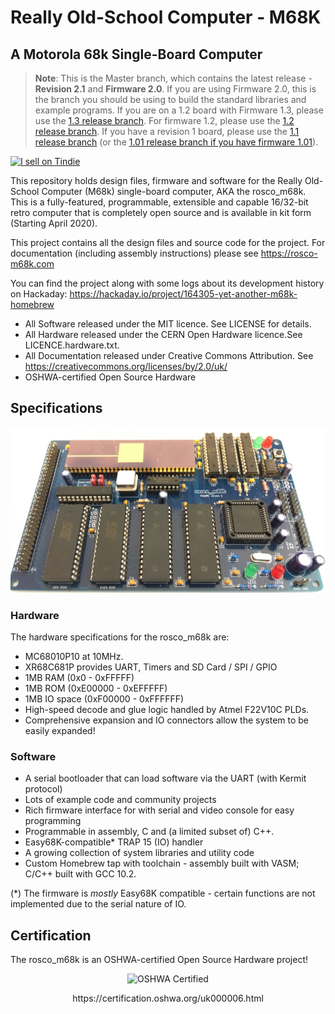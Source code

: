 # Really Old-School Computer - M68K
## A Motorola 68k Single-Board Computer

> **Note**: This is the Master branch, which contains the latest release - **Revision 2.1** and **Firmware 2.0**. If you are using Firmware 2.0, this is the branch you should be using to build the standard libraries and example programs. If you are on a 1.2 board with Firmware 1.3, please use the [1.3 release branch](https://github.com/rosco-m68k/rosco_m68k/tree/release/version-1.3). For firmware 1.2, please use the [1.2 release branch](https://github.com/rosco-m68k/rosco_m68k/tree/release/revision-1.2). If you have a revision 1 board, please use the [1.1 release branch](https://github.com/rosco-m68k/rosco_m68k/tree/release/revision-1.1) (or the [1.01 release branch if you have firmware 1.01](https://github.com/rosco-m68k/rosco_m68k/tree/release/revision-1.01)).

<a href="https://www.tindie.com/stores/rosco/?ref=offsite_badges&utm_source=sellers_roscopeco&utm_medium=badges&utm_campaign=badge_large"><img src="https://d2ss6ovg47m0r5.cloudfront.net/badges/tindie-larges.png" alt="I sell on Tindie" width="200" height="104"></a>

This repository holds design files, firmware and software for the Really Old-School Computer 
(M68k) single-board computer, AKA the rosco_m68k. This is a fully-featured, programmable,
extensible and capable 16/32-bit retro computer that is completely open source and is
available in kit form (Starting April 2020).

This project contains all the design files and source code for the project. For 
documentation (including assembly instructions) please see https://rosco-m68k.com

You can find the project along with some logs about its development history
on Hackaday: https://hackaday.io/project/164305-yet-another-m68k-homebrew

* All Software released under the MIT licence. See LICENSE for details.
* All Hardware released under the CERN Open Hardware licence.See LICENCE.hardware.txt.
* All Documentation released under Creative Commons Attribution. See https://creativecommons.org/licenses/by/2.0/uk/
* OSHWA-certified Open Source Hardware

## Specifications

![Current main board](images/mainboard-2.1.jpg)

### Hardware

The hardware specifications for the rosco_m68k are:

* MC68010P10 at 10MHz.
* XR68C681P provides UART, Timers and SD Card / SPI / GPIO
* 1MB RAM (0x0 - 0xFFFFF)
* 1MB ROM (0xE00000 - 0xEFFFFF)
* 1MB IO space (0xF00000 - 0xFFFFFF)
* High-speed decode and glue logic handled by Atmel F22V10C PLDs.
* Comprehensive expansion and IO connectors allow the system to be easily expanded!

### Software

* A serial bootloader that can load software via the UART (with Kermit protocol)
* Lots of example code and community projects
* Rich firmware interface for with serial and video console for easy programming
* Programmable in assembly, C and (a limited subset of) C++.
* Easy68K-compatible* TRAP 15 (IO) handler
* A growing collection of system libraries and utility code
* Custom Homebrew tap with toolchain - assembly built with VASM; C/C++ built with GCC 10.2.

(*) The firmware is _mostly_ Easy68K compatible - certain functions are not implemented due to the serial nature of IO.

## Certification

The rosco_m68k is an OSHWA-certified Open Source Hardware project!

<p align='center'>
<img alt='OSHWA Certified' src='/images/oshwa.png?raw=true' title='OSHWA Certification UK000006' width='20%'>
</p>
<p align='center'>
https://certification.oshwa.org/uk000006.html
</p>
